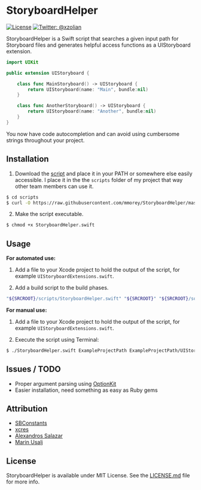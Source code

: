 # StoryboardHelper

[![License](http://img.shields.io/badge/license-MIT-green.svg?style=flat)](https://github.com/mmorey/StoryboardHelper/blob/master/LICENSE.md)
[![Twitter: @xzolian](https://img.shields.io/badge/contact-@xzolian-blue.svg?style=flat)](https://twitter.com/xzolian)

StoryboardHelper is a Swift script that searches a given input path for Storyboard files and generates helpful access functions as a UIStoryboard extension.

```swift
import UIKit

public extension UIStoryboard {

    class func MainStoryboard() -> UIStoryboard {
        return UIStoryboard(name: "Main", bundle:nil)
    }

    class func AnotherStoryboard() -> UIStoryboard {
        return UIStoryboard(name: "Another", bundle:nil)
    }
}
```

You now have code autocompletion and can avoid using cumbersome strings throughout your project.

## Installation

1) Download the [script](https://raw.githubusercontent.com/mmorey/StoryboardHelper/master/StoryboardHelper.swift) and place it in your PATH or somewhere else easily accessible. I place it in the the `scripts` folder of my project that way other team members can use it.

```bash
$ cd scripts
$ curl -O https://raw.githubusercontent.com/mmorey/StoryboardHelper/master/StoryboardHelper.swift
```

2) Make the script executable.

```bash
$ chmod +x StoryboardHelper.swift
```

## Usage

__For automated use:__

1) Add a file to your Xcode project to hold the output of the script, for example `UIStoryboardExtensions.swift`.

2) Add a build script to the build phases.

```bash
"${SRCROOT}/scripts/StoryboardHelper.swift" "${SRCROOT}" "${SRCROOT}/source/UIStoryboardExtensions.swift"
```

__For manual use:__

1) Add a file to your Xcode project to hold the output of the script, for example `UIStoryboardExtensions.swift`.

2) Execute the script using Terminal:

```bash
$ ./StoryboardHelper.swift ExampleProjectPath ExampleProjectPath/UIStoryboardExtensions.swift
```

## Issues / TODO

* Proper argument parsing using [OptionKit](https://github.com/nomothetis/OptionKit)
* Easier installation, need something as easy as Ruby gems

## Attribution

* [SBConstants](http://paul-samuels.com/blog/2013/01/31/storyboard-constants/)
* [xcres](https://github.com/mrackwitz/xcres)
* [Alexandros Salazar](http://nomothetis.svbtle.com/swift-for-scripting)
* [Marin Usalj](https://speakerdeck.com/supermarin/swift-for-cli-tools)

## License

StoryboardHelper is available under MIT License. See the [LICENSE.md](https://github.com/mmorey/StoryboardHelper/blob/master/LICENSE.md) file for more info.
